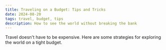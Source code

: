 ```yaml
---
title: Traveling on a Budget: Tips and Tricks
date: 2024-08-20
tags: travel, budget, tips
description: How to see the world without breaking the bank
---
```


Travel doesn't have to be expensive. Here are some strategies for exploring the world on a tight budget.

